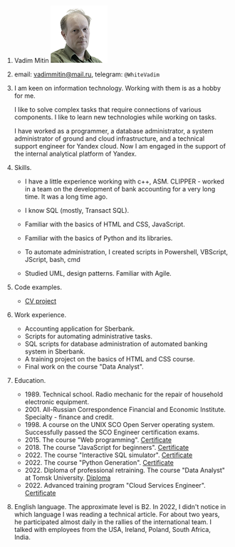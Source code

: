 1. Vadim Mitin ![my photo](pictures/Mitin.png)
2. email: vadimmitin@mail.ru, telegram: `@WhiteVadim`
3. I am keen on information technology. Working with them is as a hobby for me.

    I like to solve complex tasks that require connections of various components. I like to learn new technologies while working on tasks.

    I have worked as a programmer, a database administrator, a system administrator of ground and cloud infrastructure, and a technical support engineer for Yandex cloud. Now I am engaged in the support of the internal analytical platform of Yandex.
4. Skills.
    * I have a little experience working with c++, ASM. CLIPPER - worked in a team on the development of bank accounting for a very long time. It was a long time ago.

    * I know SQL (mostly, Transact SQL).

    * Familiar with the basics of HTML and CSS, JavaScript.

    * Familiar with the basics of Python and its libraries.

    * To automate administration, I created scripts in Powershell, VBScript, JScript, bash, cmd

    * Studied UML, design patterns. Familiar with Agile.
5. Code examples.
    * [CV project](https://vadim-ma.github.io/rsschool-cv/cv)
6. Work experience.
    * Accounting application for Sberbank.
    * Scripts for automating administrative tasks.
    * SQL scripts for database administration of automated banking system in Sberbank.
    * A training project on the basics of HTML and CSS course.
    * Final work on the course "Data Analyst".
7. Education.
    * 1989\. Technical school. Radio mechanic for the repair of household electronic equipment.
    * 2001\. All-Russian Correspondence Financial and Economic Institute. Specialty - finance and credit. 
    * 1998\. A course on the UNIX SCO Open Server operating system. Successfully passed the SCO Engineer certification exams.
    * 2015\. The course "Web programming". [Certificate](https://cert.openedu.ru/downloads/828801267eea4feaaaa27b53d9c57b62/Certificate.pdf)
    * 2018\. The course "JavaScript for beginners". [Certificate](https://stepik.org/cert/108889)
    * 2022\. The course "Interactive SQL simulator". [Certificate](https://stepik.org/cert/108889)
    * 2022\. The course "Python Generation". [Certificate](https://stepik.org/cert/1374639)
    * 2022\. Diploma of professional retraining. The course "Data Analyst" at Tomsk University. [Diploma](https://www.vadima.ru/docs/Диплом_Аналитик_данных.pdf)
    * 2022\. Advanced training program "Cloud Services Engineer". [Certificate](https://www.vadima.ru/docs/Диплом_Инженер_облачных_сервисов_20222ИОС01316.pdf)
8. English language.
    The approximate level is B2. 
    In 2022, I didn't notice in which language I was reading a technical article. For about two years, he participated almost daily in the rallies of the international team. I talked with employees from the USA, Ireland, Poland, South Africa, India.